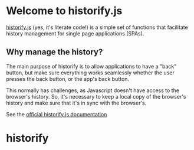 # Welcome to historify.js

[historify.js](https://mobily-enterprises.github.io/historify/historify.html) (yes, it's literate code!) is a simple set of functions that facilitate history management for single page applications (SPAs).

## Why manage the history?

The main purpose of historify is to allow applications to have a "back" button, but make sure everything works seamlessly whether the user presses the back button, or the app's back button.

This normally has challenges, as Javascript doesn't have access to the browser's history. So, it's necessary to keep a local copy of the browser's history and make sure that it's in sync with the browser's.

See the [official historify.js documentation](https://mobily-enterprises.github.io/historify/)
# historify
